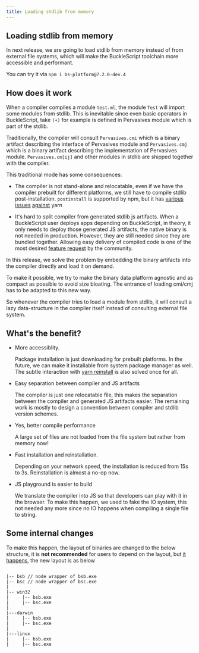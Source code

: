 ```yaml
---
title: Loading stdlib from memory
---
```


## Loading stdlib from memory

In next release, we are going to load stdlib from memory instead of from external file systems, which will make the BuckleScript toolchain more accessible and performant.

You can try it via `npm i bs-platform@7.2.0-dev.4`

## How does it work

When a compiler compiles a module `test.ml`, the module `Test` will import some modules from stdlib. This is inevitable since even basic operators in BuckleScript, take `(+)` for example is defined in Pervasives module which is part of the stdlib. 

Traditionally, the compiler will consult `Pervasives.cmi` which is a binary artifact describing the interface of Pervasives module and `Pervasives.cmj` which is a binary artifact describing the implementation of Pervasives module. `Pervasives.cm[ij]` and other modules in stdlib are shipped together with the compiler. 


This traditional mode has some consequences:

- The compiler is not stand-alone and relocatable, even if we have the compiler prebuilt for different platforms, we still have to compile stdlib post-installation. `postinstall` is supported by npm, but it has [various](https://github.com/BuckleScript/bucklescript/issues/3213) [issues](https://github.com/BuckleScript/bucklescript/issues/2799) [against](https://github.com/BuckleScript/bucklescript/issues/3254) yarn

- It's hard to split compiler from generated stdlib js artifacts. When a BuckleScript user deploys apps depending on BuckleScript, in theory, it only needs to deploy those generated JS artifacts, the native binary is not needed in production. However, they are still needed since they are bundled together. Allowing easy delivery of compiled code is one of the most desired [feature request](https://github.com/BuckleScript/bucklescript/issues/2772) by the community.


In this release, we solve the problem by embedding the binary artifacts into the compiler directly and load it on demand. 

To make it possible, we try to make the binary data platform agnostic and as compact as possible to avoid size bloating. The entrance of loading cmi/cmj has to be adapted to this new way.

So whenever the compiler tries to load a module from stdlib, it will consult a lazy data-structure in the compiler itself instead of consulting external file system.

## What's the benefit?

- More accessiblity.
  
  Package installation is just downloading for prebuilt platforms. In the future, we can make it installable from system package manager as well. The subtle interaction with [yarn reinstall](https://github.com/BuckleScript/bucklescript/issues/2799) is also solved once for all.


- Easy separation between compiler and JS artifacts

    The compiler is just one relocatable file, this makes the separation between the compiler and generated JS artifacts easier. The remaining work is mostly to design a convention between compiler and stdlib version schemes.

- Yes, better compile performance

    A large set of files are not loaded from the file system but rather from memory now!

- Fast installation and reinstallation.

    Depending on your network speed, the installation is reduced from 15s to 3s. Reinstallation is almost a no-op now.    
<!-- TODO: collect data points later -->

- JS playground is easier to build 
    
    We translate the compiler into JS so that developers can play with it in the browser.  To make this happen, we used to fake the IO system, this not needed any more since no IO happens when compiling a single file to string.


## Some internal changes

To make this happen, the layout of binaries are changed to the below structure, it is **not recommended** for users to depend on the layout, but [it happens](https://github.com/BuckleScript/bucklescript/pull/4170#issuecomment-586959464), the new layout is as below

```

|-- bsb // node wrapper of bsb.exe
|-- bsc // node wrapper of bsc.exe
|
|-- win32
|     |-- bsb.exe
|     |-- bsc.exe 
|
|---darwin
|     |-- bsb.exe
|     |-- bsc.exe
|
|---linux
|     |-- bsb.exe
|     |-- bsc.exe

```
